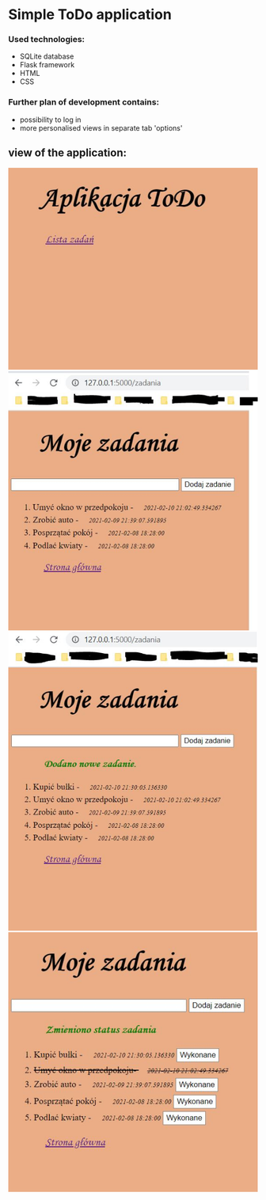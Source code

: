 # Simple ToDo application 

### Used technologies:
- SQLite database
- Flask framework
- HTML
- CSS

### Further plan of development contains:
- possibility to log in
- more personalised views in separate tab 'options'


## view of the application:
![shot1.jpg](screenshots/shot.JPG)
![shot2.jpg](screenshots/shot2.JPG)
![shot3.jpg](screenshots/shot3.JPG)
![shot4.jpg](screenshots/shot4.JPG)
